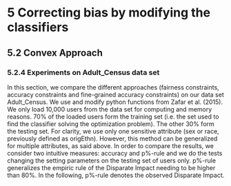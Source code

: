# 5 Correcting bias by modifying the classifiers
## 5.2 Convex Approach
### 5.2.4 Experiments on Adult_Census data set

In this section, we compare the different approaches (fairness constraints, accuracy constraints and fine-grained accuracy constraints) on our data set Adult_Census. We use and modify python functions from Zafar et al. (2015). We only load 10,000 users from the data set for computing and memory reasons. 70% of the loaded users form the training set (i.e. the set used to find the classifier solving the optimization problem). The other 30% form the testing set. For clarity, we use only one sensitive attribute (sex or race, previously defined as origEthn). However, this method can be generalized for multiple attributes, as said above. In order to compare the results, we consider two intuitive measures: accuracy and p%-rule and we do the tests changing the setting parameters on the testing set of users only. p%-rule generalizes the empiric rule of the Disparate Impact needing to be higher than 80\%. In the following, p%-rule denotes the observed Disparate Impact. 
